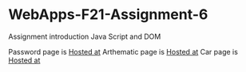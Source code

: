 # WebApps-F21-Assignment-6
Assignment introduction Java Script and DOM

Password page is [Hosted at](https://44-563-webapps-f21.github.io/webapps-f21-assignment-6-saisharma9/pass.html)
Arthematic page is [Hosted at](https://44-563-webapps-f21.github.io/webapps-f21-assignment-6-saisharma9/arithmetic.html)
Car page is [Hosted at](https://44-563-webapps-f21.github.io/webapps-f21-assignment-6-saisharma9/car.html)
